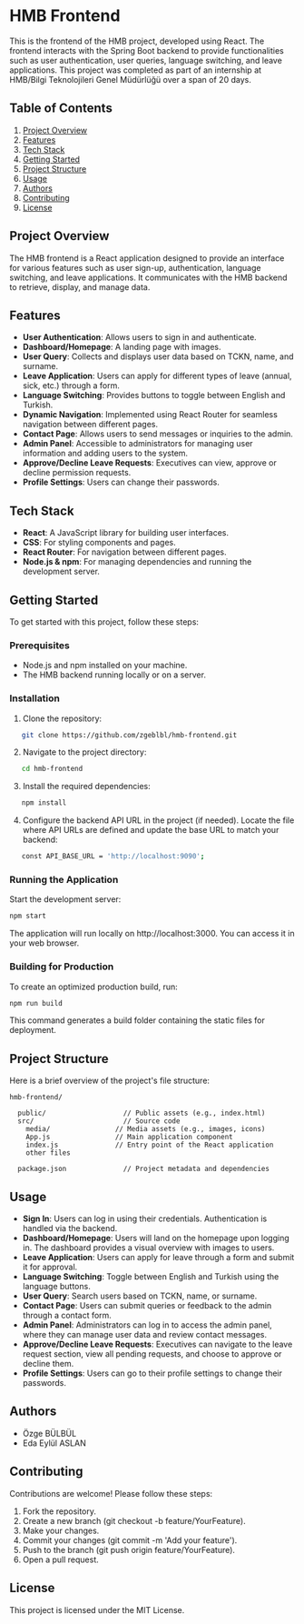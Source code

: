 # HMB Frontend

This is the frontend of the HMB project, developed using React. The frontend interacts with the Spring Boot backend to provide functionalities such as user authentication, user queries, language switching, and leave applications.  This project was completed as part of an internship at HMB/Bilgi Teknolojileri Genel Müdürlüğü over a span of 20 days.

## Table of Contents

1. [Project Overview](#project-overview)
2. [Features](#features)
3. [Tech Stack](#tech-stack)
4. [Getting Started](#getting-started)
5. [Project Structure](#project-structure)
6. [Usage](#usage)
7. [Authors](#authors)
8. [Contributing](#contributing)
9. [License](#license)

## Project Overview

The HMB frontend is a React application designed to provide an interface for various features such as user sign-up, authentication, language switching, and leave applications. It communicates with the HMB backend to retrieve, display, and manage data. 

## Features

- **User Authentication**: Allows users to sign in and authenticate.
- **Dashboard/Homepage**: A landing page with images.
- **User Query**: Collects and displays user data based on TCKN, name, and surname.
- **Leave Application**: Users can apply for different types of leave (annual, sick, etc.) through a form.
- **Language Switching**: Provides buttons to toggle between English and Turkish.
- **Dynamic Navigation**: Implemented using React Router for seamless navigation between different pages.
- **Contact Page**: Allows users to send messages or inquiries to the admin.
- **Admin Panel**: Accessible to administrators for managing user information and adding users to the system.
- **Approve/Decline Leave Requests**: Executives can view, approve or decline permission requests.
- **Profile Settings**: Users can change their passwords.
 
## Tech Stack

- **React**: A JavaScript library for building user interfaces.
- **CSS**: For styling components and pages.
- **React Router**: For navigation between different pages.
- **Node.js & npm**: For managing dependencies and running the development server.

## Getting Started

To get started with this project, follow these steps:

### Prerequisites

- Node.js and npm installed on your machine.
- The HMB backend running locally or on a server.

### Installation

1. Clone the repository:
```bash
   git clone https://github.com/zgeblbl/hmb-frontend.git
```
2. Navigate to the project directory:
```bash
   cd hmb-frontend
``` 
3. Install the required dependencies:
```bash
   npm install
```
4. Configure the backend API URL in the project (if needed). Locate the file where API URLs are defined and update the base URL to match your backend:
```bash
   const API_BASE_URL = 'http://localhost:9090';
```

### Running the Application

Start the development server:
```bash
npm start
```
The application will run locally on http://localhost:3000. You can access it in your web browser.

### Building for Production

To create an optimized production build, run:
```bash
npm run build
```
This command generates a build folder containing the static files for deployment.

## Project Structure
Here is a brief overview of the project's file structure:
```
hmb-frontend/

  public/                   // Public assets (e.g., index.html)
  src/                      // Source code
    media/                // Media assets (e.g., images, icons)
    App.js                // Main application component
    index.js              // Entry point of the React application
    other files

  package.json              // Project metadata and dependencies
```
## Usage

- **Sign In**: Users can log in using their credentials. Authentication is handled via the backend.
- **Dashboard/Homepage**: Users will land on the homepage upon logging in. The dashboard provides a visual overview with images to users.
- **Leave Application**: Users can apply for leave through a form and submit it for approval.
- **Language Switching**: Toggle between English and Turkish using the language buttons.
- **User Query**: Search users based on TCKN, name, or surname.
- **Contact Page**: Users can submit queries or feedback to the admin through a contact form.
- **Admin Panel**: Administrators can log in to access the admin panel, where they can manage user data and review contact messages.
- **Approve/Decline Leave Requests**: Executives can navigate to the leave request section, view all pending requests, and choose to approve or decline them.
- **Profile Settings**: Users can go to their profile settings to change their passwords.

## Authors
- Özge BÜLBÜL
- Eda Eylül ASLAN

## Contributing
Contributions are welcome! Please follow these steps:

1. Fork the repository.
2. Create a new branch (git checkout -b feature/YourFeature).
3. Make your changes.
4. Commit your changes (git commit -m 'Add your feature').
5. Push to the branch (git push origin feature/YourFeature).
6. Open a pull request.

## License
This project is licensed under the MIT License.



